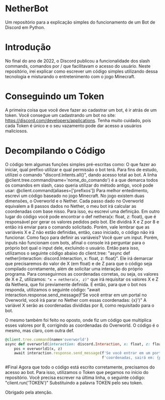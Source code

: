 # NetherBot
Um repositório para a explicação simples do funcionamento de um Bot de Discord em Python.

# Introdução
 No final do ano de 2022, o Discord publicou a funcionalidade dos slash commands, comandos por / que facilitavam o acesso do usuário. Neste repositório, irei explicar como escrever um código simples utilizando dessa tecnologia e misturando o entretenimento com o jogo Minecraft.
 
# Conseguindo um Token
A primeira coisa que você deve fazer ao cadastrar um bot, é ir atrás de um token. Você consegue um cadastrando um bot no site: https://discord.com/developers/applications. Tenha muito cuidado, pois cada Token é único e o seu vazamento pode dar acesso a usuários maliciosos.

# Decompilando o Código
O código tem algumas funções simples pré-escritas como: O que fazer ao iniciar, qual prefixo utilizar e qual permissão o bot terá. Para fins de estudo, utilizei o comando "discord.Intents.all()", dando acesso total ao bot. 
A linha @client.tree.command(name='nome_do_comando') é a que demarca todos os comandos em slash, caso queria utilizar do método antigo, você pode usar: @client.command(aliases=['prefixos'])
Para melhor entedimento, escrevi um código baseado no jogo Minecraft. No jogo existem duas dimensões, o Overworld e o Nether. Cada passo dado no Overworld equivalem a 8 passos dados no Nether, o meu bot irá calcular as coordenadas com base nisso. 
Para isso, eu escrevi uma definição. Em outro lugar do código você pode encontrar o def nethera(x: float, z: float), que é responsável por gerar os valores pedidos pelo bot. Ele dividirá X e Z por 8 e então irá enviar para o comando solicitado. Porém, vale lembrar que as variáveis X e Z não estão definidas, então, caso iniciado, o código não irá funcionar.
Como faço para definir as variáveis?
Você quer um input. Porém, inputs não funcionam com bots, afinal o console irá perguntar para o próprio bot qual o input dele, excluindo o usuário. Então para isso, utilizamos o seguinte código abaixo do client.tree: "async def nether(interaction: discord.Interaction, x: float, z: float)". Ele irá demarcar que precisaremos do valor de X (em float) e de Z para que o código seja compilado corretamente, além de solicitar uma interação do próprio programa. Para conseguirmos as coordenadas corretas, ou seja, os valores de X e Z, utilizamos: ```"x = nethera(x, z)"``` que irá requisitar os valores X e Z da Nethera, que foi previamente definida. E então, para que o bot nos responda, utilizamos o seguinte código: "await interaction.response.send_message(f'Se você entrar em um portal no Overworld, você irá parar no Nether com essas coordenadas: {x}')" A variável X serão as coordenadas divididas por 8, como requisitado para o bot.

O mesmo também foi feito no oposto, onde fiz um código que multiplica esses valores por 8, corrigindo as coordenadas do Overworld. O código é o mesmo, mas claro, com outra def. 
```ruby
@client.tree.command(name='overworld')
async def overworld(interaction: discord.Interaction, x: float, z: float):
    pos = overworld1(x, z)
    await interaction.response.send_message(f'Se você entrar em um portal do Nether nessas '
                                            f'coordenadas, sairá em: {pos}')
```                                            
#Final
Agora que todo o código está escrito corretamente, precisamos do acesso ao bot. Para isso, utilizamos o Token que pegamos no início do repositório. Você precisa escrever na última linha, o seguinte código: "client.run('TOKEN')" Substituindo a palavra TOKEN pelo seu token.

Obrigado pela atenção.
